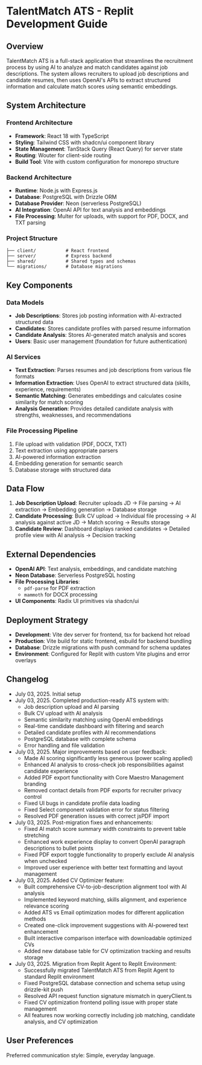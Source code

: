 # TalentMatch ATS - Replit Development Guide

## Overview

TalentMatch ATS is a full-stack application that streamlines the recruitment process by using AI to analyze and match candidates against job descriptions. The system allows recruiters to upload job descriptions and candidate resumes, then uses OpenAI's APIs to extract structured information and calculate match scores using semantic embeddings.

## System Architecture

### Frontend Architecture
- **Framework**: React 18 with TypeScript
- **Styling**: Tailwind CSS with shadcn/ui component library
- **State Management**: TanStack Query (React Query) for server state
- **Routing**: Wouter for client-side routing
- **Build Tool**: Vite with custom configuration for monorepo structure

### Backend Architecture
- **Runtime**: Node.js with Express.js
- **Database**: PostgreSQL with Drizzle ORM
- **Database Provider**: Neon (serverless PostgreSQL)
- **AI Integration**: OpenAI API for text analysis and embeddings
- **File Processing**: Multer for uploads, with support for PDF, DOCX, and TXT parsing

### Project Structure
```
├── client/           # React frontend
├── server/           # Express backend
├── shared/           # Shared types and schemas
└── migrations/       # Database migrations
```

## Key Components

### Data Models
- **Job Descriptions**: Stores job posting information with AI-extracted structured data
- **Candidates**: Stores candidate profiles with parsed resume information
- **Candidate Analysis**: Stores AI-generated match analysis and scores
- **Users**: Basic user management (foundation for future authentication)

### AI Services
- **Text Extraction**: Parses resumes and job descriptions from various file formats
- **Information Extraction**: Uses OpenAI to extract structured data (skills, experience, requirements)
- **Semantic Matching**: Generates embeddings and calculates cosine similarity for match scoring
- **Analysis Generation**: Provides detailed candidate analysis with strengths, weaknesses, and recommendations

### File Processing Pipeline
1. File upload with validation (PDF, DOCX, TXT)
2. Text extraction using appropriate parsers
3. AI-powered information extraction
4. Embedding generation for semantic search
5. Database storage with structured data

## Data Flow

1. **Job Description Upload**: Recruiter uploads JD → File parsing → AI extraction → Embedding generation → Database storage
2. **Candidate Processing**: Bulk CV upload → Individual file processing → AI analysis against active JD → Match scoring → Results storage
3. **Candidate Review**: Dashboard displays ranked candidates → Detailed profile view with AI analysis → Decision tracking

## External Dependencies

- **OpenAI API**: Text analysis, embeddings, and candidate matching
- **Neon Database**: Serverless PostgreSQL hosting
- **File Processing Libraries**:
  - `pdf-parse` for PDF extraction
  - `mammoth` for DOCX processing
- **UI Components**: Radix UI primitives via shadcn/ui

## Deployment Strategy

- **Development**: Vite dev server for frontend, tsx for backend hot reload
- **Production**: Vite build for static frontend, esbuild for backend bundling
- **Database**: Drizzle migrations with push command for schema updates
- **Environment**: Configured for Replit with custom Vite plugins and error overlays

## Changelog

- July 03, 2025. Initial setup
- July 03, 2025. Completed production-ready ATS system with:
  - Job description upload and AI parsing
  - Bulk CV upload with AI analysis
  - Semantic similarity matching using OpenAI embeddings
  - Real-time candidate dashboard with filtering and search
  - Detailed candidate profiles with AI recommendations
  - PostgreSQL database with complete schema
  - Error handling and file validation
- July 03, 2025. Major improvements based on user feedback:
  - Made AI scoring significantly less generous (power scaling applied)
  - Enhanced AI analysis to cross-check job responsibilities against candidate experience
  - Added PDF export functionality with Core Maestro Management branding
  - Removed contact details from PDF exports for recruiter privacy control
  - Fixed UI bugs in candidate profile data loading
  - Fixed Select component validation error for status filtering
  - Resolved PDF generation issues with correct jsPDF import
- July 03, 2025. Post-migration fixes and enhancements:
  - Fixed AI match score summary width constraints to prevent table stretching
  - Enhanced work experience display to convert OpenAI paragraph descriptions to bullet points
  - Fixed PDF export toggle functionality to properly exclude AI analysis when unchecked
  - Improved user experience with better text formatting and layout management
- July 03, 2025. Added CV Optimizer feature:
  - Built comprehensive CV-to-job-description alignment tool with AI analysis
  - Implemented keyword matching, skills alignment, and experience relevance scoring
  - Added ATS vs Email optimization modes for different application methods
  - Created one-click improvement suggestions with AI-powered text enhancement
  - Built interactive comparison interface with downloadable optimized CVs
  - Added new database table for CV optimization tracking and results storage
- July 03, 2025. Migration from Replit Agent to Replit Environment:
  - Successfully migrated TalentMatch ATS from Replit Agent to standard Replit environment
  - Fixed PostgreSQL database connection and schema setup using drizzle-kit push
  - Resolved API request function signature mismatch in queryClient.ts
  - Fixed CV optimization frontend polling issue with proper state management
  - All features now working correctly including job matching, candidate analysis, and CV optimization

## User Preferences

Preferred communication style: Simple, everyday language.